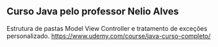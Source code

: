 ## Curso Java pelo professor Nelio Alves

Estrutura de pastas Model View Controller e tratamento de exceções personalizado.
https://www.udemy.com/course/java-curso-completo/
